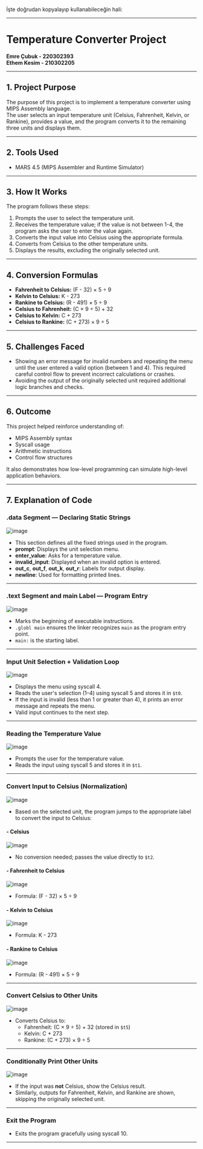 İşte doğrudan kopyalayıp kullanabileceğin hali:

---

# Temperature Converter Project

**Emre Çubuk - 220302393**  
**Ethem Kesim - 210302205**

---

## 1. Project Purpose

The purpose of this project is to implement a temperature converter using MIPS Assembly language.  
The user selects an input temperature unit (Celsius, Fahrenheit, Kelvin, or Rankine), provides a value, and the program converts it to the remaining three units and displays them.

---

## 2. Tools Used

- MARS 4.5 (MIPS Assembler and Runtime Simulator)

---

## 3. How It Works

The program follows these steps:
1. Prompts the user to select the temperature unit.
2. Receives the temperature value; if the value is not between 1-4, the program asks the user to enter the value again.
3. Converts the input value into Celsius using the appropriate formula.
4. Converts from Celsius to the other temperature units.
5. Displays the results, excluding the originally selected unit.

---

## 4. Conversion Formulas

- **Fahrenheit to Celsius:** (F - 32) × 5 ÷ 9
- **Kelvin to Celsius:** K - 273
- **Rankine to Celsius:** (R - 491) × 5 ÷ 9
- **Celsius to Fahrenheit:** (C × 9 ÷ 5) + 32
- **Celsius to Kelvin:** C + 273
- **Celsius to Rankine:** (C + 273) × 9 ÷ 5

---

## 5. Challenges Faced

- Showing an error message for invalid numbers and repeating the menu until the user entered a valid option (between 1 and 4). This required careful control flow to prevent incorrect calculations or crashes.
- Avoiding the output of the originally selected unit required additional logic branches and checks.

---

## 6. Outcome

This project helped reinforce understanding of:
- MIPS Assembly syntax
- Syscall usage
- Arithmetic instructions
- Control flow structures

It also demonstrates how low-level programming can simulate high-level application behaviors.

---

## 7. Explanation of Code

### .data Segment — Declaring Static Strings
![image](https://github.com/user-attachments/assets/85db743b-a785-467e-b1ae-82ecfd2af6e2)

- This section defines all the fixed strings used in the program.
- **prompt**: Displays the unit selection menu.
- **enter_value**: Asks for a temperature value.
- **invalid_input**: Displayed when an invalid option is entered.
- **out_c**, **out_f**, **out_k**, **out_r**: Labels for output display.
- **newline**: Used for formatting printed lines.

---

### .text Segment and main Label — Program Entry
![image](https://github.com/user-attachments/assets/ad6f5780-75d2-4d82-be04-d15166db796a)

- Marks the beginning of executable instructions.
- `.globl main` ensures the linker recognizes `main` as the program entry point.
- `main:` is the starting label.

---

### Input Unit Selection + Validation Loop
![image](https://github.com/user-attachments/assets/bee9a2fd-87d9-4081-acac-69ee9ac24aef)

- Displays the menu using syscall 4.
- Reads the user's selection (1–4) using syscall 5 and stores it in `$t0`.
- If the input is invalid (less than 1 or greater than 4), it prints an error message and repeats the menu.
- Valid input continues to the next step.

---

### Reading the Temperature Value
![image](https://github.com/user-attachments/assets/23b8c390-6475-4082-84db-75c8cc603081)

- Prompts the user for the temperature value.
- Reads the input using syscall 5 and stores it in `$t1`.

---

### Convert Input to Celsius (Normalization)
![image](https://github.com/user-attachments/assets/1ea7aa52-103d-4e92-827d-9f4aa92b91f7)

- Based on the selected unit, the program jumps to the appropriate label to convert the input to Celsius:

#### - Celsius
![image](https://github.com/user-attachments/assets/e79abb1a-633c-4751-8ca5-d180d1c8eae5)

  - No conversion needed; passes the value directly to `$t2`.

#### - Fahrenheit to Celsius
![image](https://github.com/user-attachments/assets/166b05fc-ce76-41f4-a310-289275866715)

  - Formula: (F - 32) × 5 ÷ 9

#### - Kelvin to Celsius
![image](https://github.com/user-attachments/assets/a9bc082c-65a0-43b5-9297-9232a2fe0aef)

  - Formula: K - 273

#### - Rankine to Celsius
![image](https://github.com/user-attachments/assets/665dbff0-cc43-447a-835d-0d3babb3c871)

  - Formula: (R - 491) × 5 ÷ 9

---

### Convert Celsius to Other Units
![image](https://github.com/user-attachments/assets/4d978225-bea8-4b98-8519-7e9ccb6b9298)

- Converts Celsius to:
  - Fahrenheit: (C × 9 ÷ 5) + 32 (stored in `$t5`)
  - Kelvin: C + 273
  - Rankine: (C + 273) × 9 ÷ 5

---

### Conditionally Print Other Units
![image](https://github.com/user-attachments/assets/0b4ed420-2336-4fc2-b1f8-06319ca3bd6b)

- If the input was **not** Celsius, show the Celsius result.
- Similarly, outputs for Fahrenheit, Kelvin, and Rankine are shown, skipping the originally selected unit.

---

### Exit the Program

- Exits the program gracefully using syscall 10.

---

